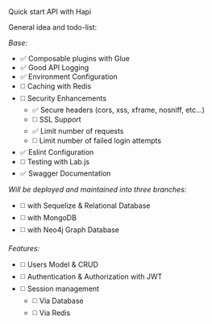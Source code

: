 Quick start API with Hapi

General idea and todo-list:

*Base:*
* :white_check_mark: Composable plugins with Glue
* :white_check_mark: Good API Logging
* :white_check_mark: Environment Configuration
* :white_medium_square: Caching with Redis
* :white_medium_square: Security Enhancements
  - :white_check_mark: Secure headers (cors, xss, xframe, nosniff, etc...)
  - :white_medium_square: SSL Support
  - :white_check_mark: Limit number of requests
  - :white_medium_square: Limit number of failed login attempts
* :white_check_mark: Eslint Configuration
* :white_medium_square: Testing with Lab.js
* :white_check_mark: Swagger Documentation

*Will be deployed and maintained into three branches:*
* :white_medium_square: with Sequelize & Relational Database
* :white_medium_square: with MongoDB
* :white_medium_square: with Neo4j Graph Database

*Features:*
* :white_medium_square: Users Model & CRUD
* :white_medium_square: Authentication & Authorization with JWT
* :white_medium_square: Session management
  - :white_medium_square: Via Database
  - :white_medium_square: Via Redis
